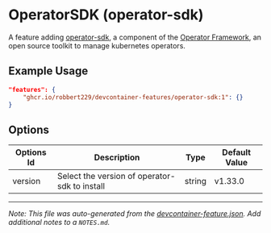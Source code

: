 
# OperatorSDK (operator-sdk)

A feature adding [operator-sdk](https://sdk.operatorframework.io/), a component of the [Operator Framework](https://github.com/operator-framework), an open source toolkit to manage kubernetes operators.

## Example Usage

```json
"features": {
    "ghcr.io/robbert229/devcontainer-features/operator-sdk:1": {}
}
```

## Options

| Options Id | Description | Type | Default Value |
|-----|-----|-----|-----|
| version | Select the version of operator-sdk to install | string | v1.33.0 |



---

_Note: This file was auto-generated from the [devcontainer-feature.json](https://github.com/robbert229/devcontainer-features/blob/main/src/operator-sdk/devcontainer-feature.json).  Add additional notes to a `NOTES.md`._
